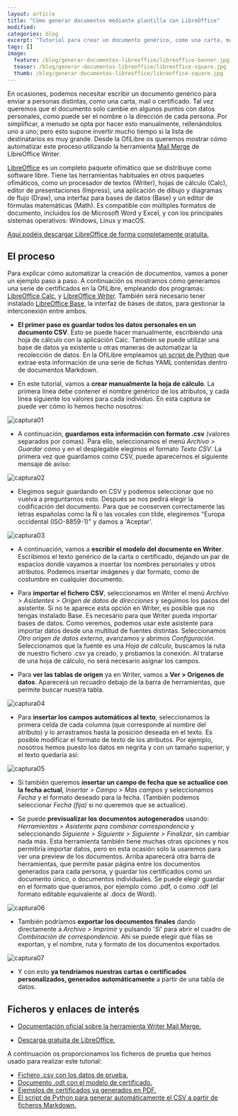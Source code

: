 ```yaml
---
layout: article
title: "Cómo generar documentos mediante plantilla con LibreOffice"
modified:
categories: blog
excerpt: "Tutorial para crear un documento genérico, como una carta, mail o certificado, en el que cambien los datos personales. Explicamos cómo automatizar este proceso utilizando la herramienta Mail Merge de LibreOffice Writer."
tags: []
image:
  feature: /blog/generar-documentos-libreoffice/libreoffice-banner.jpg
  teaser: /blog/generar-documentos-libreoffice/libreoffice-square.jpg
  thumb: /blog/generar-documentos-libreoffice/libreoffice-square.jpg
---
```


En ocasiones, podemos necesitar escribir un documento genérico para enviar a personas distintas, como una carta, mail o certificado. Tal vez queremos que el documento solo cambie en algunos puntos con datos personales, como puede ser el nombre o la dirección de cada persona. Por simplificar, a menudo se opta por hacer esto manualmente, rellenándolos uno a uno; pero esto supone invertir mucho tiempo si la lista de destinatarios es muy grande. Desde la OfiLibre os queremos mostrar cómo automatizar este proceso utilizando la herramienta [Mail Merge](https://documentation.libreoffice.org/assets/Uploads/Documentation/en/WG4.2/PDF/WG4211-UsingMailMerge.pdf) de LibreOffice Writer. 

[LibreOffice](https://es.libreoffice.org) es un completo paquete ofimático que se distribuye como software libre. Tiene las herramientas habituales en otros paquetes ofimáticos, como un procesador de textos (Writer), hojas de cálculo (Calc), editor de presentaciones (Impress), una aplicación de dibujo y diagramas de flujo (Draw), una interfaz para bases de datos (Base) y un editor de fórmulas matemáticas (Math). Es compatible con múltiples formatos de documento, incluidos los de Microsoft Word y Excel, y con los principales sistemas operativos: Windows, Linux y macOS.

[Aquí podéis descargar LibreOffice de forma completamente gratuita.](https://es.libreoffice.org/descarga/libreoffice/)


## El proceso

Para explicar cómo automatizar la creación de documentos, vamos a poner un ejemplo paso a paso. 
A continuación os mostramos cómo generamos una serie de certificados en la OfiLibre, empleando dos programas: [LibreOffice Calc](https://es.libreoffice.org/descubre/calc/), y [LibreOffice Writer](https://es.libreoffice.org/descubre/writer). También será necesario tener instalado [LibreOffice Base](https://es.libreoffice.org/descubre/base/), la interfaz de bases de datos, para gestionar la interconexión entre ambos.

- **El primer paso es guardar todos los datos personales en un documento CSV**. Esto se puede hacer manualmente, escribiendo una hoja de cálculo con la aplicación Calc. También se puede utilizar una base de datos ya existente u otras maneras de automatizar la recolección de datos. En la OfiLibre empleamos [un script de Python](https://gitlab.etsit.urjc.es/ofilibre/code/-/blob/master/parse_catalog/parse_catalog.py) que extrae esta información de una serie de fichas YAML contenidas dentro de documentos Markdown.

- En este tutorial, vamos a **crear manualmente la hoja de cálculo**. La primera línea debe contener el nombre genérico de los atributos, y cada línea siguiente los valores para cada individuo. En esta captura se puede ver cómo lo hemos hecho nosotros:

![captura01](../../images/blog/generar-documentos-libreoffice/captura01.png)

- A continuación, **guardamos esta información con formato .csv** (valores separados por comas). Para ello, seleccionamos el menú *Archivo > Guardar cómo* y en el desplegable elegimos el formato *Texto CSV*. La primera vez que guardamos como CSV, puede aparecernos el siguiente mensaje de aviso:

![captura02](../../images/blog/generar-documentos-libreoffice/captura02.png)

- Elegimos seguir guardando en CSV y podemos seleccionar que no vuelva a preguntarnos esto. Después se nos pedirá elegir la codificación del documento. Para que se conserven correctamente las letras españolas como la Ñ o las vocales con tilde, elegiremos "Europa occidental (ISO-8859-1)" y damos a 'Aceptar'.

![captura03](../../images/blog/generar-documentos-libreoffice/captura03.png)

- A continuación, vamos a **escribir el modelo del documento en Writer**. Escribimos el texto genérico de la carta o certificado, dejando un par de espacios donde vayamos a insertar los nombres personales y otros atributos. Podemos insertar imágenes y dar formato, como de costumbre en cualquier documento.

- Para **importar el fichero CSV**, seleccionamos en Writer el menú *Archivo > Asistentes > Origen de datos de direcciones* y seguimos los pasos del asistente. Si no te aparece esta opción en Writer, es posible que no tengas instalado Base. Es necesario para que Writer pueda importar bases de datos. Como veremos, podemos usar este asistente para importar datos desde una multitud de fuentes distintas. Seleccionamos *Otro origen de datos externo*, avanzamos y abrimos *Configuración*. Seleccionamos que la fuente es una *Hoja de cálculo*, buscamos la ruta de nuestro fichero .csv ya creado, y probamos la conexión. Al tratarse de una hoja de cálculo, no será necesario asignar los campos.

- Para **ver las tablas de origen** ya en Writer, vamos a **Ver > Orígenes de datos**. Aparecerá un recuadro debajo de la barra de herramientas, que permite buscar nuestra tabla.

![captura04](../../images/blog/generar-documentos-libreoffice/captura04.png)

- Para **insertar los campos automáticos al texto**, seleccionamos la primera celda de cada columna (que corresponde al nombre del atributo) y lo arrastramos hasta la posición deseada en el texto. Es posible modificar el formato de texto de los atributos. Por ejemplo, nosotros hemos puesto los datos en negrita y con un tamaño superior, y el texto quedaría así:

![captura05](../../images/blog/generar-documentos-libreoffice/captura05.png)

- Si también queremos **insertar un campo de fecha que se actualice con la fecha actual**, *Insertar > Campo > Más campos* y seleccionamos *Fecha* y el formato deseado para la fecha. (También podemos seleccionar *Fecha (fija)* si no queremos que se actualice).

- Se puede **previsualizar los documentos autogenerados** usando: *Herramientas > Asistente para combinar correspondencia* y seleccionando *Siguiente > Siguiente > Siguiente > Finalizar*, sin cambiar nada más. Esta herramienta también tiene muchas otras opciones y nos permitiría importar datos, pero en esta ocasión solo la usaremos para ver una preview de los documentos. Arriba aparecerá otra barra de herramientas, que permite pasar página entre los documentos generados para cada persona, y guardar los certificados como un documento único, o documentos individuales. Se puede elegir guardar en el formato que queramos, por ejemplo como .pdf, o como .odf (el formato editable equivalente al .docx de Word).

![captura06](../../images/blog/generar-documentos-libreoffice/captura06.png)

- También podríamos **exportar los documentos finales** dando directamente a *Archivo > Imprimir* y pulsando '*Sí*' para abrir el cuadro de *Combinación de correspondencia*. Ahí se puede elegir qué filas se exportan, y el nombre, ruta y formato de los documentos exportados.

![captura07](../../images/blog/generar-documentos-libreoffice/captura07.png)

- Y con esto **ya tendríamos nuestras cartas o certificados personalizados, generados automáticamente** a partir de una tabla de datos.


## Ficheros y enlaces de interés

- [Documentación oficial sobre la herramienta Writer Mail Merge.](https://documentation.libreoffice.org/assets/Uploads/Documentation/en/WG4.2/PDF/WG4211-UsingMailMerge.pdf)

- [Descarga gratuita de LibreOffice.](https://es.libreoffice.org/descarga/libreoffice/)

A continuación os proporcionamos los ficheros de prueba que hemos usado para realizar este tutorial:

- [Fichero .csv con los datos de prueba.](../../documentos/generar-documentos-libreoffice/Materiales_ejemplo.csv) 
- [Documento .odt con el modelo de certificado.](../../documentos/generar-documentos-libreoffice/Modelo_certificado.odt)
- [Ejemplos de certificados ya generados en PDF.](../../documentos/generar-documentos-libreoffice/Certificados_ejemplo.pdf)
- [El script de Python para generar automáticamente el CSV a partir de ficheros Markdown.](https://gitlab.etsit.urjc.es/ofilibre/code/-/blob/master/parse_catalog/parse_catalog.py)
